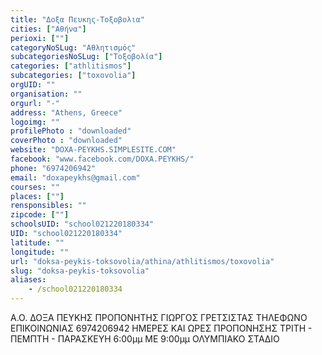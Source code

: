 ```yaml
---
title: "Δοξα Πευκης-Τοξοβολια"
cities: ["Αθήνα"]
perioxi: [""]
categoryNoSLug: "Αθλητισμός"
subcategoriesNoSLug: ["Τοξοβολία"]
categories: ["athlitismos"]
subcategories: ["toxovolia"]
orgUID: ""
organisation: ""
orgurl: "-"
address: "Athens, Greece"
logoimg: ""
profilePhoto : "downloaded"
coverPhoto : "downloaded"
website: "DOXA-PEYKHS.SIMPLESITE.COM"
facebook: "www.facebook.com/DOXA.PEYKHS/"
phone: "6974206942"
email: "doxapeykhs@gmail.com"
courses: ""
places: [""]
rensponsibles: ""
zipcode: [""]
schoolsUID: "school021220180334"
UID: "school021220180334"
latitude: ""
longitude: ""
url: "doksa-peykis-toksovolia/athina/athlitismos/toxovolia"
slug: "doksa-peykis-toksovolia"
aliases:
    - /school021220180334
---
```





Α.Ο. ΔΟΞΑ ΠΕΥΚΗΣ ΠΡΟΠΟΝΗΤΗΣ ΓΙΩΡΓΟΣ ΓΡΕΤΣΙΣΤΑΣ ΤΗΛΕΦΩΝΟ ΕΠΙΚΟΙΝΩΝΙΑΣ 6974206942 ΗΜΕΡΕΣ ΚΑΙ ΩΡΕΣ ΠΡΟΠΟΝΗΣΗΣ ΤΡΙΤΗ - ΠΕΜΠΤΗ - ΠΑΡΑΣΚΕΥΗ 6:00μμ ΜΕ 9:00μμ ΟΛΥΜΠΙΑΚΟ ΣΤΑΔΙΟ